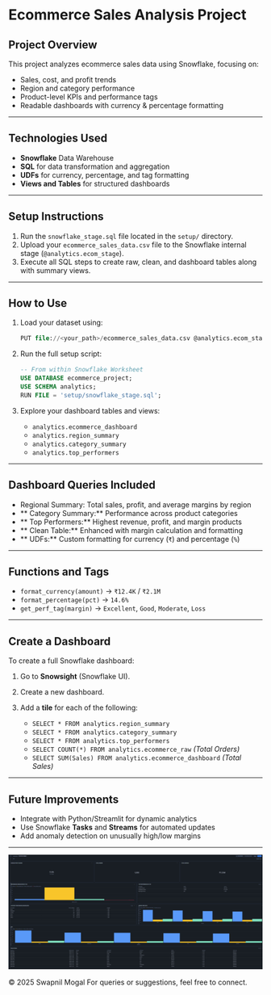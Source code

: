 #  Ecommerce Sales Analysis Project

##  Project Overview

This project analyzes ecommerce sales data using Snowflake, focusing on:

* Sales, cost, and profit trends
* Region and category performance
* Product-level KPIs and performance tags
* Readable dashboards with currency & percentage formatting

---

##  Technologies Used

* **Snowflake** Data Warehouse
* **SQL** for data transformation and aggregation
* **UDFs** for currency, percentage, and tag formatting
* **Views and Tables** for structured dashboards

---

##  Setup Instructions

1. Run the `snowflake_stage.sql` file located in the `setup/` directory.
2. Upload your `ecommerce_sales_data.csv` file to the Snowflake internal stage (`@analytics.ecom_stage`).
3. Execute all SQL steps to create raw, clean, and dashboard tables along with summary views.

---

##  How to Use

1. Load your dataset using:

   ```sql
   PUT file://<your_path>/ecommerce_sales_data.csv @analytics.ecom_stage;
   ```
2. Run the full setup script:

   ```sql
   -- From within Snowflake Worksheet
   USE DATABASE ecommerce_project;
   USE SCHEMA analytics;
   RUN FILE = 'setup/snowflake_stage.sql';
   ```
3. Explore your dashboard tables and views:

   * `analytics.ecommerce_dashboard`
   * `analytics.region_summary`
   * `analytics.category_summary`
   * `analytics.top_performers`

---

##  Dashboard Queries Included

*  Regional Summary: Total sales, profit, and average margins by region
* ** Category Summary:** Performance across product categories
* ** Top Performers:** Highest revenue, profit, and margin products
* ** Clean Table:** Enhanced with margin calculation and formatting
* ** UDFs:** Custom formatting for currency (`₹`) and percentage (`%`)

---

##  Functions and Tags

* `format_currency(amount)` → `₹12.4K` / `₹2.1M`
* `format_percentage(pct)` → `14.6%`
* `get_perf_tag(margin)` → `Excellent`, `Good`, `Moderate`, `Loss`

---

##  Create a Dashboard

To create a full Snowflake dashboard:

1. Go to **Snowsight** (Snowflake UI).
2. Create a new dashboard.
3. Add a **tile** for each of the following:

   * `SELECT * FROM analytics.region_summary`
   * `SELECT * FROM analytics.category_summary`
   * `SELECT * FROM analytics.top_performers`
   * `SELECT COUNT(*) FROM analytics.ecommerce_raw` *(Total Orders)*
   * `SELECT SUM(Sales) FROM analytics.ecommerce_dashboard` *(Total Sales)*

---

##  Future Improvements

* Integrate with Python/Streamlit for dynamic analytics
* Use Snowflake **Tasks** and **Streams** for automated updates
* Add anomaly detection on unusually high/low margins

---

![Ecommerce Dashboard](Screenshot%202025-06-14%20185249.png)

© 2025 Swapnil Mogal
For queries or suggestions, feel free to connect.
